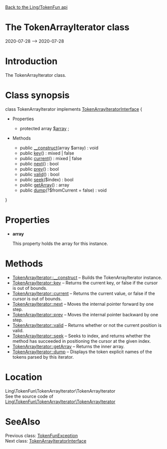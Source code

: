 [Back to the Ling/TokenFun api](https://github.com/lingtalfi/TokenFun/blob/master/doc/api/Ling/TokenFun.md)



The TokenArrayIterator class
================
2020-07-28 --> 2020-07-28






Introduction
============

The TokenArrayIterator class.



Class synopsis
==============


class <span class="pl-k">TokenArrayIterator</span> implements [TokenArrayIteratorInterface](https://github.com/lingtalfi/TokenFun/blob/master/doc/api/Ling/TokenFun/TokenArrayIterator/TokenArrayIteratorInterface.md) {

- Properties
    - protected array [$array](#property-array) ;

- Methods
    - public [__construct](https://github.com/lingtalfi/TokenFun/blob/master/doc/api/Ling/TokenFun/TokenArrayIterator/TokenArrayIterator/__construct.md)(array $array) : void
    - public [key](https://github.com/lingtalfi/TokenFun/blob/master/doc/api/Ling/TokenFun/TokenArrayIterator/TokenArrayIterator/key.md)() : mixed | false
    - public [current](https://github.com/lingtalfi/TokenFun/blob/master/doc/api/Ling/TokenFun/TokenArrayIterator/TokenArrayIterator/current.md)() : mixed | false
    - public [next](https://github.com/lingtalfi/TokenFun/blob/master/doc/api/Ling/TokenFun/TokenArrayIterator/TokenArrayIterator/next.md)() : bool
    - public [prev](https://github.com/lingtalfi/TokenFun/blob/master/doc/api/Ling/TokenFun/TokenArrayIterator/TokenArrayIterator/prev.md)() : bool
    - public [valid](https://github.com/lingtalfi/TokenFun/blob/master/doc/api/Ling/TokenFun/TokenArrayIterator/TokenArrayIterator/valid.md)() : bool
    - public [seek](https://github.com/lingtalfi/TokenFun/blob/master/doc/api/Ling/TokenFun/TokenArrayIterator/TokenArrayIterator/seek.md)($index) : bool
    - public [getArray](https://github.com/lingtalfi/TokenFun/blob/master/doc/api/Ling/TokenFun/TokenArrayIterator/TokenArrayIterator/getArray.md)() : array
    - public [dump](https://github.com/lingtalfi/TokenFun/blob/master/doc/api/Ling/TokenFun/TokenArrayIterator/TokenArrayIterator/dump.md)(?$fromCurrent = false) : void

}




Properties
=============

- <span id="property-array"><b>array</b></span>

    This property holds the array for this instance.
    
    



Methods
==============

- [TokenArrayIterator::__construct](https://github.com/lingtalfi/TokenFun/blob/master/doc/api/Ling/TokenFun/TokenArrayIterator/TokenArrayIterator/__construct.md) &ndash; Builds the TokenArrayIterator instance.
- [TokenArrayIterator::key](https://github.com/lingtalfi/TokenFun/blob/master/doc/api/Ling/TokenFun/TokenArrayIterator/TokenArrayIterator/key.md) &ndash; Returns the current key, or false if the cursor is out of bounds.
- [TokenArrayIterator::current](https://github.com/lingtalfi/TokenFun/blob/master/doc/api/Ling/TokenFun/TokenArrayIterator/TokenArrayIterator/current.md) &ndash; Returns the current value, or false if the cursor is out of bounds.
- [TokenArrayIterator::next](https://github.com/lingtalfi/TokenFun/blob/master/doc/api/Ling/TokenFun/TokenArrayIterator/TokenArrayIterator/next.md) &ndash; Moves the internal pointer forward by one step.
- [TokenArrayIterator::prev](https://github.com/lingtalfi/TokenFun/blob/master/doc/api/Ling/TokenFun/TokenArrayIterator/TokenArrayIterator/prev.md) &ndash; Moves the internal pointer backward by one step.
- [TokenArrayIterator::valid](https://github.com/lingtalfi/TokenFun/blob/master/doc/api/Ling/TokenFun/TokenArrayIterator/TokenArrayIterator/valid.md) &ndash; Returns whether or not the current position is valid.
- [TokenArrayIterator::seek](https://github.com/lingtalfi/TokenFun/blob/master/doc/api/Ling/TokenFun/TokenArrayIterator/TokenArrayIterator/seek.md) &ndash; Seeks to index, and returns whether the method has succeeded in positioning the cursor at the given index.
- [TokenArrayIterator::getArray](https://github.com/lingtalfi/TokenFun/blob/master/doc/api/Ling/TokenFun/TokenArrayIterator/TokenArrayIterator/getArray.md) &ndash; Returns the inner array.
- [TokenArrayIterator::dump](https://github.com/lingtalfi/TokenFun/blob/master/doc/api/Ling/TokenFun/TokenArrayIterator/TokenArrayIterator/dump.md) &ndash; Displays the token explicit names of the tokens parsed by this iterator.





Location
=============
Ling\TokenFun\TokenArrayIterator\TokenArrayIterator<br>
See the source code of [Ling\TokenFun\TokenArrayIterator\TokenArrayIterator](https://github.com/lingtalfi/TokenFun/blob/master/TokenArrayIterator/TokenArrayIterator.php)



SeeAlso
==============
Previous class: [TokenFunException](https://github.com/lingtalfi/TokenFun/blob/master/doc/api/Ling/TokenFun/Exception/TokenFunException.md)<br>Next class: [TokenArrayIteratorInterface](https://github.com/lingtalfi/TokenFun/blob/master/doc/api/Ling/TokenFun/TokenArrayIterator/TokenArrayIteratorInterface.md)<br>
